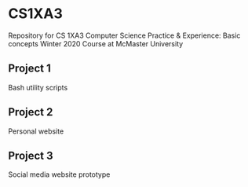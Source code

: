 # CS1XA3

Repository for CS 1XA3 Computer Science Practice & Experience: Basic concepts Winter 2020 Course at McMaster University


## Project 1
Bash utility scripts

## Project 2
Personal website

## Project 3
Social media website prototype
